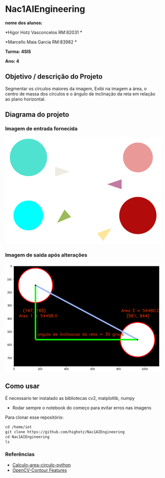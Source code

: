 # Nac1AIEngineering


**nome dos alunos:** 

*Higor Hotz Vasconcelos RM:82031 *

*Marcello Maia Garcia RM:83982 *

**Turma: 4SIS**

**Ano: 4**

## Objetivo / descrição do Projeto

Segmentar os círculos maiores da imagem, Exibi na imagem a área, o centro de massa dos círculos e o ângulo de inclinação da reta em relação ao plano horizontal.

## Diagrama do projeto

### Imagem de entrada fornecida

<img src="/circulo.png" width="550">

### Imagem de saida após alterações

<img src="/output.png" width="550">


## Como usar 

É necessario ter instalado as bibliotecas cv2, matplotlib, numpy 

* Rodar sempre o notebook do começo para evitar erros nas imagens 

Para clonar esse repositório:

    cd /home/iot
    git clone https://github.com/highotz/Nac1AIEngineering
    cd Nac1AIEngineering
    ls


### Referências 

* [Calculo-area-circulo-python](https://www.delftstack.com/pt/howto/python/calculate-slope-python/)
* [OpenCV-Contour Features](https://docs.opencv.org/3.1.0/dd/d49/tutorial_py_contour_features.html)